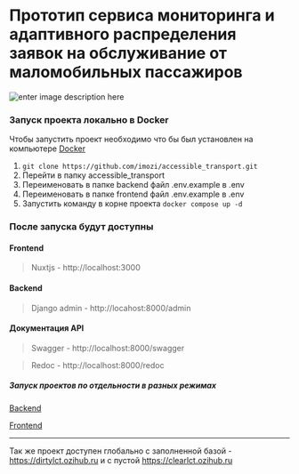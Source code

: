 # Прототип сервиса мониторинга и адаптивного распределения заявок на обслуживание от маломобильных пассажиров

![enter image description here](https://github.com/imozi/accessible_transport/assets/29326762/85e6fcb9-6f9d-4358-8b38-24938960b99b)


### Запуск проекта локально в Docker

Чтобы запустить проект необходимо что бы был установлен на компьютере [Docker](https://docs.docker.com/engine/install/)

1.  `git clone https://github.com/imozi/accessible_transport.git`
2.  Перейти в папку accessible_transport
3.  Переименовать в папке backend файл .env.example в .env 
4. Переименовать в папке frontend файл .env.example в .env
5. Запустить команду в корне проекта `docker compose up -d` 

### После запуска будут доступны

#### Frontend

> Nuxtjs - http://localhost:3000

#### Backend

> Django admin - http://locahost:8000/admin 

#### Документация API 

> Swagger - http://localhost:8000/swagger

> Redoc - http://localhost:8000/redoc

##### Запуск проектов по отдельности в разных режимах
[Backend](https://github.com/imozi/accessible_transport/tree/main/backend#accessible_transport)

[Frontend](https://github.com/imozi/accessible_transport/tree/main/frontend#accessible_transport)

<hr>


Так же проект доступен глобально с заполненной базой - https://dirtylct.ozihub.ru и с пустой https://clearlct.ozihub.ru
